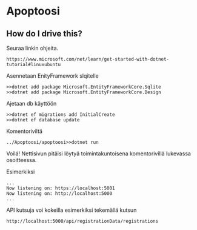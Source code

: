 # Apoptoosi

## How do I drive this?
Seuraa linkin ohjeita.

    https://www.microsoft.com/net/learn/get-started-with-dotnet-tutorial#linuxubuntu

Asennetaan EnityFramework slqitelle

    >>dotnet add package Microsoft.EntityFrameworkCore.Sqlite
    >>dotnet add package Microsoft.EntityFrameworkCore.Design

Ajetaan db käyttöön 

    >>dotnet ef migrations add InitialCreate
    >>dotnet ef database update

Komentoriviltä

    ../Apoptoosi/apoptoosi>>dotnet run

Voilá! Nettisivun pitäisi löytyä toimintakuntoisena komentorivillä lukevassa osoitteessa.

Esimerkiksi

    ...
    Now listening on: https://localhost:5001
    Now listening on: http://localhost:5000
    ...

API kutsuja voi kokeilla esimerkiksi tekemällä kutsun

    http://localhost:5000/api/registrationData/registrations


